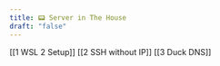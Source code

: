 ```yaml
---
title: 📟 Server in The House
draft: "false"
---
```

[[1 WSL 2 Setup]]
[[2 SSH without IP]]
[[3 Duck DNS]]